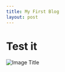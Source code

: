 ```yaml
---
title: My First Blog
layout: post
---
```

# Test it

![Image Title](http://stock.591hx.com/images/hnimg/20160830/25/14529763454957798017.jpg)